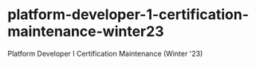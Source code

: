 # platform-developer-1-certification-maintenance-winter23
Platform Developer I Certification Maintenance (Winter '23)
